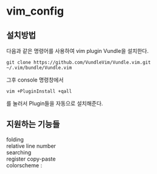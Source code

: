 # vim_config

## 설치방법
다음과 같은 명령어를 사용하여 vim plugin Vundle을 설치한다.  
```
git clone https://github.com/VundleVim/Vundle.vim.git ~/.vim/bundle/Vundle.vim
```

그후 console 명령창에서  
```
vim +PluginInstall +qall
```
를 눌러서 Plugin들을 자동으로 설치해준다.

## 지원하는 기능들 
folding   
relative line number     
searching   
register copy-paste   
colorscheme : 
